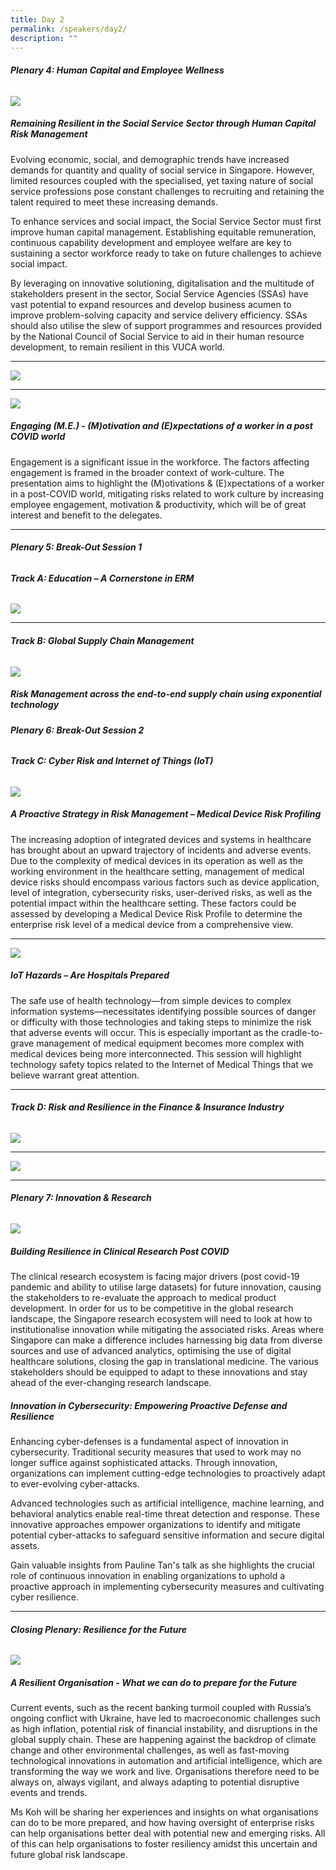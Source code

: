 ```yaml
---
title: Day 2
permalink: /speakers/day2/
description: ""
---
```

###### **Plenary 4: Human Capital and Employee Wellness**
![](/images/dr-diez.PNG)
##### ***Remaining Resilient in the Social Service Sector through Human Capital Risk Management***
   

Evolving economic, social, and demographic trends have increased demands for quantity and quality of social service in Singapore. However, limited resources coupled with the specialised, yet taxing nature of social service professions pose constant challenges to recruiting and retaining the talent required to meet these increasing demands.

To enhance services and social impact, the Social Service Sector must first improve human capital management. Establishing equitable remuneration, continuous capability development and employee welfare are key to sustaining a sector workforce ready to take on future challenges to achieve social impact.

By leveraging on innovative solutioning, digitalisation and the multitude of stakeholders present in the sector, Social Service Agencies (SSAs) have vast potential to expand resources and develop business acumen to improve problem-solving capacity and service delivery efficiency. SSAs should also utilise the slew of support programmes and resources provided by the National Council of Social Service to aid in their human resource development, to remain resilient in this VUCA world.
<hr>

![](/images/suchitra.PNG)
<hr>

![](/images/dr-janson-yap.PNG)
##### ***Engaging (M.E.) - (M)otivation and (E)xpectations of a worker in a post COVID world***
Engagement is a significant issue in the workforce. The factors affecting engagement is framed in the broader context of work-culture. The presentation aims to highlight the (M)otivations &amp; (E)xpectations of a worker in a post-COVID world, mitigating risks related to work culture by increasing employee engagement, motivation &amp; productivity, which will be of great interest and benefit to the delegates.
<hr>

###### **Plenary 5: Break-Out Session 1**
###### **Track A: Education – A Cornerstone in ERM**

![](/images/dr-jai.PNG)
<hr>

###### **Track B: Global Supply Chain Management**

![](/images/ms-kuntha.jpg)
##### ***Risk Management across the end-to-end supply chain using exponential technology***

###### **Plenary 6: Break-Out Session 2**
###### **Track C: Cyber Risk and Internet of Things (IoT)**
![](/images/ecri-eric.PNG)

##### ***A Proactive Strategy in Risk Management – Medical Device Risk Profiling***
The increasing adoption of integrated devices and systems in healthcare has brought about an upward trajectory of incidents and adverse events. Due to the complexity of medical devices in its operation as well as the working environment in the healthcare setting, management of medical device risks should encompass various factors such as device application, level of integration, cybersecurity risks, user-derived risks, as well as the potential impact within the healthcare setting. These factors could be assessed by developing a Medical Device Risk Profile to determine the enterprise risk level of a medical device from a comprehensive view.
<hr>

![](/images/ecri-stella.PNG)
##### ***IoT Hazards – Are Hospitals Prepared***
The safe use of health technology—from simple devices to complex information systems—necessitates identifying possible sources of danger or difficulty with those technologies and taking steps to minimize the risk that adverse events will occur. This is especially important as the cradle-to-grave management of medical equipment becomes more complex with medical devices being more interconnected. This session will highlight technology safety topics related to the Internet of Medical Things that we believe warrant great attention.
<hr>

###### **Track D: Risk and Resilience in the Finance &amp; Insurance Industry**
![](/images/ben-chang.PNG)
<hr>

![](/images/ying-zhi.PNG)
<hr>

###### **Plenary 7: Innovation &amp; Research**

![](/images/dr-yeo.PNG)
##### ***Building Resilience in Clinical Research Post COVID***
The clinical research ecosystem is facing major drivers (post covid-19 pandemic and ability to utilise large datasets) for future innovation, causing the stakeholders to re-evaluate the approach to medical product development. In order for us to be competitive in the global research landscape, the Singapore research ecosystem will need to look at how to institutionalise innovation while mitigating the associated risks. Areas where Singapore can make a difference includes harnessing big data from diverse sources and use of advanced analytics, optimising the use of digital healthcare solutions, closing the gap in translational medicine. The various stakeholders should be equipped to adapt to these innovations and stay ahead of the ever-changing research landscape.

##### ***Innovation in Cybersecurity: Empowering Proactive Defense and Resilience***
Enhancing cyber-defenses is a fundamental aspect of innovation in cybersecurity. Traditional security measures that used to work may no longer suffice against sophisticated attacks. Through innovation, organizations can implement cutting-edge technologies to proactively adapt to ever-evolving cyber-attacks.

Advanced technologies such as artificial intelligence, machine learning, and behavioral analytics enable real-time threat detection and response. These innovative approaches empower organizations to identify and mitigate potential cyber-attacks to safeguard sensitive information and secure digital assets.

Gain valuable insights from Pauline Tan's talk as she highlights the crucial role of continuous innovation in enabling organizations to uphold a proactive approach in implementing cybersecurity measures and cultivating cyber resilience.
<hr>

###### **Closing Plenary: Resilience for the Future**
![](/images/agnes-koh.PNG)
##### ***A Resilient Organisation - What we can do to prepare for the Future***
Current events, such as the recent banking turmoil coupled with Russia’s ongoing conflict with Ukraine, have led to macroeconomic challenges such as high inflation, potential risk of financial instability, and disruptions in the global supply chain. These are happening against the backdrop of climate change and other environmental challenges, as well as fast-moving technological innovations in automation and artificial intelligence, which are transforming the way we work and live. Organisations therefore need to be always on, always vigilant, and always adapting to potential disruptive events and trends.

Ms Koh will be sharing her experiences and insights on what organisations can do to be more prepared, and how having oversight of enterprise risks can help organisations better deal with potential new and emerging risks. All of this can help organisations to foster resiliency amidst this uncertain and future global risk landscape.